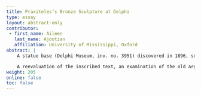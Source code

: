 ```yaml
---
title: Praxiteles’s Bronze Sculpture at Delphi
type: essay
layout: abstract-only
contributor:
 - first_name: Aileen
   last_name: Ajootian
   affiliation: University of Mississippi, Oxford
abstract: |
    A statue base (Delphi Museum, inv. no. 3951) discovered in 1896, southeast of the Apollo Temple at Delphi, preserves cuttings for a now lost bronze statue and evidence for the fourth-century Athenian sculptor Praxiteles’s commissions in the eastern Mediterranean. The inscription states that the *demos* Abydos, a Milesian colony in Mysia, dedicated a portrait of Chairidemos, son of Antiphanos of Pitania, to Apollo, and that Praxiteles Athenaios made it. Attributed to a shadowy third-century member of the Praxiteles family because of tripuncts (vertical rows of dots) separating some words in the inscription, the monument has been ignored. It does not even appear in Jacquemin’s recent publication of inscriptions at Delphi.

    A reevaluation of the inscribed text, an examination of the old arguments for the attribution to Praxiteles’s hypothetical grandson, and a new look at the stone itself suggest that it should be assigned instead to the famous fourth-century sculptor himself. Furthermore, this base, with another now in the Thebes Museum, provides secure evidence for Praxiteles’s production of bronze statues. Overall, the five fourth-century bases from mainland Greece bearing his name all attest to Praxiteles’s work as a portrait artist. Delphi 3951, the only surviving Praxitelean votive commissioned by a city instead of a private individual, documents the sculptor’s work in bronze at the panhellenic site. Ancient literary sources emphasized Praxiteles’s mythological statues, especially his famous marble Aphrodite, but analysis of the archaeological record—fourth-century statue bases bearing his “signature”—reveals a different facet of his artistic profile. The inscribed base for a bronze statue at Delphi sheds new light on Praxiteles.
weight: 205
online: false
toc: false
---
```

